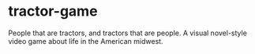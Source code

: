 # tractor-game
People that are tractors, and tractors that are people. A visual novel-style video game about life in the American midwest.
